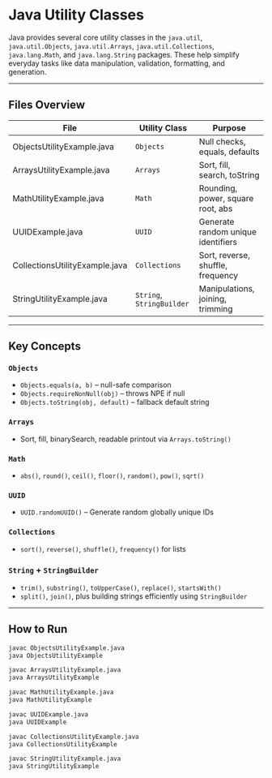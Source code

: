 # Java Utility Classes

Java provides several core utility classes in the `java.util`, `java.util.Objects`, `java.util.Arrays`, `java.util.Collections`, `java.lang.Math`, and `java.lang.String` packages. These help simplify everyday tasks like data manipulation, validation, formatting, and generation.

---

## Files Overview

| File                           | Utility Class          | Purpose                                 |
|--------------------------------|------------------------|-----------------------------------------|
| ObjectsUtilityExample.java     | `Objects`              | Null checks, equals, defaults           |
| ArraysUtilityExample.java      | `Arrays`               | Sort, fill, search, toString            |
| MathUtilityExample.java        | `Math`                 | Rounding, power, square root, abs       |
| UUIDExample.java               | `UUID`                 | Generate random unique identifiers      |
| CollectionsUtilityExample.java | `Collections`          | Sort, reverse, shuffle, frequency       |
| StringUtilityExample.java      | `String`, `StringBuilder` | Manipulations, joining, trimming     |

---

## Key Concepts

### `Objects`
- `Objects.equals(a, b)` – null-safe comparison
- `Objects.requireNonNull(obj)` – throws NPE if null
- `Objects.toString(obj, default)` – fallback default string

### `Arrays`
- Sort, fill, binarySearch, readable printout via `Arrays.toString()`

### `Math`
- `abs()`, `round()`, `ceil()`, `floor()`, `random()`, `pow()`, `sqrt()`

### `UUID`
- `UUID.randomUUID()` – Generate random globally unique IDs

### `Collections`
- `sort()`, `reverse()`, `shuffle()`, `frequency()` for lists

### `String` + `StringBuilder`
- `trim()`, `substring()`, `toUpperCase()`, `replace()`, `startsWith()`
- `split()`, `join()`, plus building strings efficiently using `StringBuilder`

---

## How to Run

```bash
javac ObjectsUtilityExample.java
java ObjectsUtilityExample

javac ArraysUtilityExample.java
java ArraysUtilityExample

javac MathUtilityExample.java
java MathUtilityExample

javac UUIDExample.java
java UUIDExample

javac CollectionsUtilityExample.java
java CollectionsUtilityExample

javac StringUtilityExample.java
java StringUtilityExample
